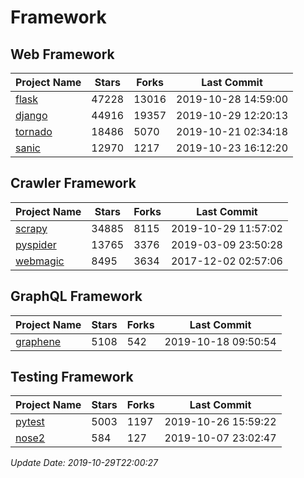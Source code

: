 # Framework

## Web Framework

| Project Name | Stars | Forks | Last Commit |
| ------------ | ----- | ----- | ----------- |
| [flask](https://github.com/pallets/flask) | 47228 | 13016 | 2019-10-28 14:59:00 |
| [django](https://github.com/django/django) | 44916 | 19357 | 2019-10-29 12:20:13 |
| [tornado](https://github.com/tornadoweb/tornado) | 18486 | 5070 | 2019-10-21 02:34:18 |
| [sanic](https://github.com/huge-success/sanic) | 12970 | 1217 | 2019-10-23 16:12:20 |

## Crawler Framework

| Project Name | Stars | Forks | Last Commit |
| ------------ | ----- | ----- | ----------- |
| [scrapy](https://github.com/scrapy/scrapy) | 34885 | 8115 | 2019-10-29 11:57:02 |
| [pyspider](https://github.com/binux/pyspider) | 13765 | 3376 | 2019-03-09 23:50:28 |
| [webmagic](https://github.com/code4craft/webmagic) | 8495 | 3634 | 2017-12-02 02:57:06 |

## GraphQL Framework

| Project Name | Stars | Forks | Last Commit |
| ------------ | ----- | ----- | ----------- |
| [graphene](https://github.com/graphql-python/graphene) | 5108 | 542 | 2019-10-18 09:50:54 |

## Testing Framework

| Project Name | Stars | Forks | Last Commit |
| ------------ | ----- | ----- | ----------- |
| [pytest](https://github.com/pytest-dev/pytest) | 5003 | 1197 | 2019-10-26 15:59:22 |
| [nose2](https://github.com/nose-devs/nose2) | 584 | 127 | 2019-10-07 23:02:47 |

*Update Date: 2019-10-29T22:00:27*